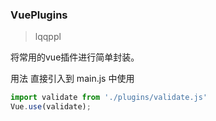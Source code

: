 ### VuePlugins
> lqqppl

将常用的vue插件进行简单封装。

用法 直接引入到 main.js 中使用


```js
import validate from './plugins/validate.js'
Vue.use(validate);

```
